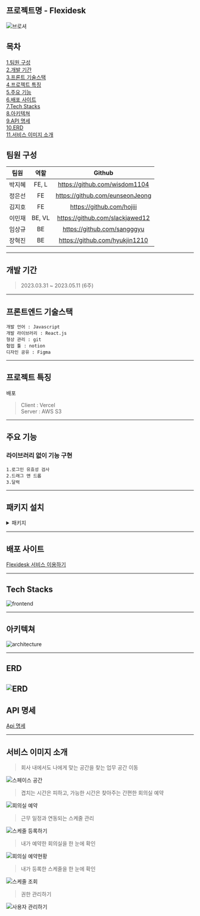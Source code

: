 ## 프로젝트명 - Flexidesk

![브로셔](/public/img/brochure.png)

## 목차

[1.팀원 구성](#팀원-구성)  
[2.개발 기간](#개발-기간)  
[3.프론트 기술스택](#프론트엔드-기술스택)  
[4.프로젝트 특징](#프로젝트-특징)  
[5.주요 기능](#주요-기능)  
[6.배포 사이트](#배포-사이트)  
[7.Tech Stacks](#tech-stacks)  
[8.아키텍쳐](#아키텍쳐)  
[9.API 명세](#api-명세)  
[10.ERD](#erd)  
[11.서비스 이미지 소개](#서비스-이미지-소개)

## 팀원 구성

|  팀원  |  역할  |             Github              |
| :----: | :----: | :-----------------------------: |
| 박지혜 | FE, L  |  https://github.com/wisdom1104  |
| 정은선 |   FE   | https://github.com/eunseonJeong |
| 김지호 |   FE   |    https://github.com/hojiii    |
| 이민재 | BE, VL | https://github.com/slackjawed12 |
| 임상규 |   BE   |   https://github.com/sangggyu   |
| 장혁진 |   BE   | https://github.com/hyukjin1210  |

---

## 개발 기간

> 2023.03.31 ~ 2023.05.11 (6주)

---

## 프론트엔드 기술스택

    개발 언어 : Javascript
    개발 라이브러리 : React.js
    형상 관리 : git
    협업 툴 : notion
    디자인 공유 : Figma

---

## 프로젝트 특징

배포

> Client : Vercel  
> Server : AWS S3

---

## 주요 기능

### 라이브러리 없이 기능 구현

    1.로그인 유효성 검사
    2.드래그 앤 드롭
    3.달력

---

## 패키지 설치

<details>
    <summary>패키지</summary>
        <div markdown="1">
            전역상태관리 "@reduxjs/toolkit": "^1.9.3",<br/>
            "@tanstack/react-query": "^4.28.0",   <br/>
            비동기통신 "axios": "^1.3.4",  <br/>
            "devtools": "^8.6.9",  <br/>
            가상서버를 이용 "json-server": "^0.17.3",  <br/>
            "react": "^18.2.0",  <br/>
            "react-dom": "^18.2.0",  <br/>
            중앙상태관리 "react-redux": "^8.0.5",  <br/>
            SPA를 구현 "react-router-dom": "^6.9.0",  <br/>
            "react-scripts": "5.0.1",  <br/>
            "redux": "^4.2.1",  <br/>
            스타일 사용 "styled-components": "^5.3.9",  <br/>
            "universal-cookie": "^4.0.4",  <br/>
            "web-vitals": "^2.1.0"  <br/>
            팀원들과 기본적인 코드 통일 "prettier": "^2.8.7",  <br/>
            아이콘 사용 : react-icons  <br/>
            디버깅,모니터링 : ReduxDevTools
        </div>
</details>

---

## 배포 사이트

[Flexidesk 서비스 이용하기](https://www.flexidesks.click/)

<!-- [Flexidesk노션](https://www.notion.so/Flexidesk-91bdaba3920f405295e81ef6f1f44c7e?pvs=4) -->

---

## Tech Stacks

![frontend](https://user-images.githubusercontent.com/77224652/236629690-f4a00e4f-7030-444a-86d9-a486f05bf7de.png)

---

## 아키텍쳐

![architecture](https://user-images.githubusercontent.com/77224652/236628256-ea2cde32-ec3c-49ae-a7ea-4124ad945a6c.png)

---

## ERD

## ![ERD](https://file.notion.so/f/s/2127539a-a1a3-457c-90ef-eee81835f5f9/Untitled.png?id=55a73254-98f7-4d13-bc99-4f2ec55f363b&table=block&spaceId=4fdd5615-19d1-43bf-b9f2-ceb409b9f978&expirationTimestamp=1683541485833&signature=viQnAJrJfZkAGbjUICvjdJWUvPfynVsJJlzxGc-XVAQ&downloadName=Untitled.png)

## API 명세

[Api 명세](https://flexidesk.click/docs/index.html)

---

## 서비스 이미지 소개

> 회사 내에서도 나에게 맞는 공간을 찾는 업무 공간 이동

![스페이스 공간](./public/img/readme1.png)

> 겹치는 시간은 피하고, 가능한 시간은 찾아주는 간편한 회의실 예약

![회의실 예약](./public/img/readme2.png)

> 근무 일정과 연동되는 스케줄 관리

![스케줄 등록하기](./public/img/readme3.png)

> 내가 예약한 회의실을 한 눈에 확인

![회의실 예약현황](./public/img/readme4.png)

> 내가 등록한 스케줄을 한 눈에 확인

![스케줄 조회](./public/img/readme5.png)

> 권한 관리하기

![사용자 관리하기](./public/img/readme6.png)
